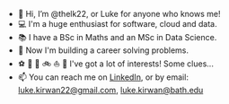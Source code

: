 - 👋 Hi, I’m @thelk22, or Luke for anyone who knows me!
- :computer: I'm a huge enthusiast for software, cloud and data. 
- :books: I have a BSc in Maths and an MSc in Data Science.
- 💼 Now I'm building a career solving problems.
- :soccer: :european_castle: 🌱 :bike: :sailboat: :rocket: I've got a lot of interests! Some clues...
- 📫 You can reach me on [LinkedIn](https://www.linkedin.com/in/luke-kirwan/), or by email: luke.kirwan22@gmail.com, luke.kirwan@bath.edu

<!---
thelk22/thelk22 is a ✨ special ✨ repository because its `README.md` (this file) appears on your GitHub profile.
You can click the Preview link to take a look at your changes.
--->

